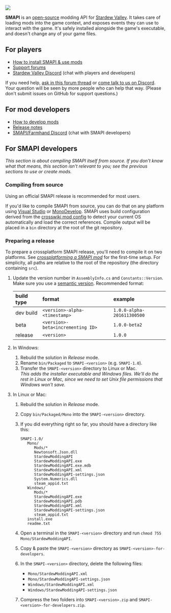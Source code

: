 ![](https://raw.githubusercontent.com/Gormogon/SMAPI/master/docs/imgs/SMAPI.png)

**SMAPI** is an [open-source](LICENSE) modding API for [Stardew Valley](http://stardewvalley.net/).
It takes care of loading mods into the game context, and exposes events they can use to interact
with the game. It's safely installed alongside the game's executable, and doesn't change any of
your game files.

## For players

* [How to install SMAPI & use mods](http://canimod.com/guides/using-mods#installing-smapi)
* [Support forums](http://community.playstarbound.com/threads/stardew-modding-api-0-40-1-1.108375/)
* [Stardew Valley Discord](https://discord.gg/KCJHWhX) (chat with players and developers)

If you need help, [ask in this forum thread](http://community.playstarbound.com/threads/stardew-modding-api-0-40-1-1.108375)
or [come talk to us on Discord](https://discord.gg/KCJHWhX). Your question will be seen by more
people who can help that way. (Please don't submit issues on GitHub for support questions.)

## For mod developers

* [How to develop mods](http://canimod.com/guides/creating-a-smapi-mod)
* [Release notes](release-notes.md)
* [SMAPI/Farmhand Discord](https://discordapp.com/invite/0t3fh2xhHVc6Vdyx) (chat with SMAPI developers)

## For SMAPI developers
_This section is about compiling SMAPI itself from source. If you don't know what that means, this
section isn't relevant to you; see the previous sections to use or create mods._

### Compiling from source
Using an official SMAPI release is recommended for most users.

If you'd like to compile SMAPI from source, you can do that on any platform using
[Visual Studio](https://www.visualstudio.com/vs/community/) or [MonoDevelop](http://www.monodevelop.com/).
SMAPI uses build configuration derived from the [crosswiki mod config](https://github.com/Pathoschild/Stardew.ModBuildConfig#readme)
to detect your current OS automatically and load the correct references. Compile output will be
placed in a `bin` directory at the root of the git repository.

### Preparing a release
To prepare a crossplatform SMAPI release, you'll need to compile it on two platforms. See
_[crossplatforming a SMAPI mod](http://canimod.com/guides/crossplatforming-a-smapi-mod#preparing-a-mod-release)_
for the first-time setup. For simplicity, all paths are relative to the root of the repository (the
directory containing `src`).

1. Update the version number in `AssemblyInfo.cs` and `Constants::Version`. Make sure you use a
   [semantic version](http://semver.org). Recommended format:

   build type | format                            | example
   :--------- | :-------------------------------- | :------
   dev build  | `<version>-alpha-<timestamp>`     | `1.0.0-alpha-201611300500`
   beta       | `<version>-beta<incrementing ID>` | `1.0.0-beta2`
   release    | `<version>`                       | `1.0.0`

2. In Windows:
   1. Rebuild the solution in _Release_ mode.
   2. Rename `bin/Packaged` to `SMAPI-<version>` (e.g. `SMAPI-1.0`).
   2. Transfer the `SMAPI-<version>` directory to Linux or Mac.  
      _This adds the installer executable and Windows files. We'll do the rest in Linux or Mac,
      since we need to set Unix file permissions that Windows won't save._

2. In Linux or Mac:
   1. Rebuild the solution in _Release_ mode.
   2. Copy `bin/Packaged/Mono` into the `SMAPI-<version>` directory.
   3. If you did everything right so far, you should have a directory like this:

      ```
      SMAPI-1.0/
         Mono/
            Mods/*
            Newtonsoft.Json.dll
            StardewModdingAPI
            StardewModdingAPI.exe
            StardewModdingAPI.exe.mdb
            StardewModdingAPI.xml
            StardewModdingAPI-settings.json
            System.Numerics.dll
            steam_appid.txt
         Windows/
            Mods/*
            StardewModdingAPI.exe
            StardewModdingAPI.pdb
            StardewModdingAPI.xml
            StardewModdingAPI-settings.json
            steam_appid.txt
         install.exe
         readme.txt
      ```
   4. Open a terminal in the `SMAPI-<version>` directory and run `chmod 755 Mono/StardewModdingAPI`.
   5. Copy & paste the `SMAPI-<version>` directory as `SMAPI-<version>-for-developers`.
   6. In the `SMAPI-<version>` directory, delete the following files:
      * `Mono/StardewModdingAPI.xml`
      * `Mono/StardewModdingAPI-settings.json`
      * `Windows/StardewModdingAPI.xml`
      * `Windows/StardewModdingAPI-settings.json`
   7. Compress the two folders into `SMAPI-<version>.zip` and `SMAPI-<version>-for-developers.zip`.